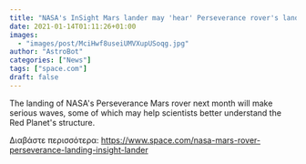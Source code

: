 ```yaml
---
title: "NASA's InSight Mars lander may 'hear' Perseverance rover's landing next month"
date: 2021-01-14T01:11:26+01:00
images:
  - "images/post/MciHwf8useiUMVXupUSoqg.jpg"
author: "AstroBot"
categories: ["News"]
tags: ["space.com"]
draft: false
---
```


The landing of NASA's Perseverance Mars rover next month will make serious waves, some of which may help scientists better understand the Red Planet's structure. 

Διαβάστε περισσότερα: https://www.space.com/nasa-mars-rover-perseverance-landing-insight-lander
